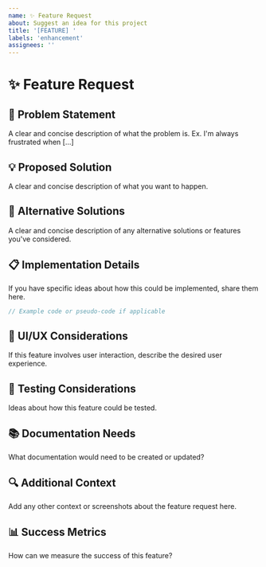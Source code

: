 ```yaml
---
name: ✨ Feature Request
about: Suggest an idea for this project
title: '[FEATURE] '
labels: 'enhancement'
assignees: ''
---
```


# ✨ Feature Request

## 🎯 Problem Statement
A clear and concise description of what the problem is. Ex. I'm always frustrated when [...]

## 💡 Proposed Solution
A clear and concise description of what you want to happen.

## 🔄 Alternative Solutions
A clear and concise description of any alternative solutions or features you've considered.

## 📋 Implementation Details
If you have specific ideas about how this could be implemented, share them here.

```rust
// Example code or pseudo-code if applicable
```

## 🎨 UI/UX Considerations
If this feature involves user interaction, describe the desired user experience.

## 🧪 Testing Considerations
Ideas about how this feature could be tested.

## 📚 Documentation Needs
What documentation would need to be created or updated?

## 🔍 Additional Context
Add any other context or screenshots about the feature request here.

## 📊 Success Metrics
How can we measure the success of this feature? 